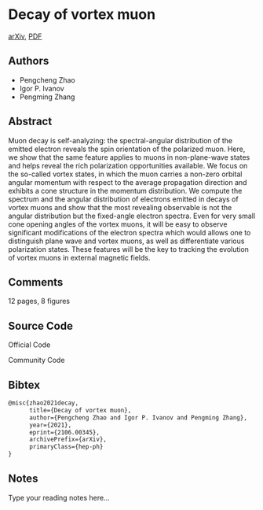 
# Decay of vortex muon

[arXiv](https://arxiv.org/abs/2106.0345), [PDF](https://arxiv.org/pdf/2106.0345.pdf)

## Authors

- Pengcheng Zhao
- Igor P. Ivanov
- Pengming Zhang

## Abstract

Muon decay is self-analyzing: the spectral-angular distribution of the emitted electron reveals the spin orientation of the polarized muon. Here, we show that the same feature applies to muons in non-plane-wave states and helps reveal the rich polarization opportunities available. We focus on the so-called vortex states, in which the muon carries a non-zero orbital angular momentum with respect to the average propagation direction and exhibits a cone structure in the momentum distribution. We compute the spectrum and the angular distribution of electrons emitted in decays of vortex muons and show that the most revealing observable is not the angular distribution but the fixed-angle electron spectra. Even for very small cone opening angles of the vortex muons, it will be easy to observe significant modifications of the electron spectra which would allows one to distinguish plane wave and vortex muons, as well as differentiate various polarization states. These features will be the key to tracking the evolution of vortex muons in external magnetic fields.

## Comments

12 pages, 8 figures

## Source Code

Official Code



Community Code



## Bibtex

```tex
@misc{zhao2021decay,
      title={Decay of vortex muon}, 
      author={Pengcheng Zhao and Igor P. Ivanov and Pengming Zhang},
      year={2021},
      eprint={2106.00345},
      archivePrefix={arXiv},
      primaryClass={hep-ph}
}
```

## Notes

Type your reading notes here...

